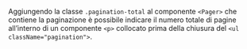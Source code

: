 Aggiungendo la classe `.pagination-total` al componente `<Pager>` che contiene la paginazione è possibile indicare il numero totale di pagine all’interno di un componente `<p>` collocato prima della chiusura del `<ul className="pagination">`.
